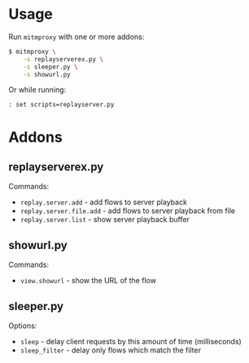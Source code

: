 # Usage

Run `mitmproxy` with one or more addons:

```sh
$ mitmproxy \
    -s replayserverex.py \
    -s sleeper.py \
    -s showurl.py
```

Or while running:

```
: set scripts=replayserver.py
```

# Addons

## replayserverex.py

Commands:

* `replay.server.add` - add flows to server playback
* `replay.server.file.add` - add flows to server playback from file
* `replay.server.list` - show server playback buffer

## showurl.py

Commands:

* `view.showurl` - show the URL of the flow

## sleeper.py

Options:

* `sleep` - delay client requests by this amount of time (milliseconds)
* `sleep_filter` - delay only flows which match the filter
